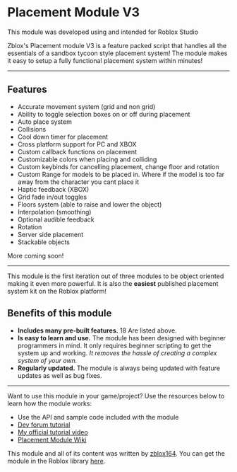 # Placement Module V3

This module was developed using and intended for Roblox Studio

Zblox's Placement module V3 is a feature packed script that handles all the essentials of a sandbox tycoon style placement system! The module makes it easy to setup a fully functional placement system within minutes! 

---

## Features

- Accurate movement system (grid and non grid)
- Ability to toggle selection boxes on or off during placement
- Auto place system
- Collisions
- Cool down timer for placement
- Cross platform support for PC and XBOX
- Custom callback functions on placement
- Customizable colors when placing and colliding
- Custom keybinds for cancelling placement, change floor and rotation
- Custom Range for models to be placed in. Where if the model is too far away from the character you cant place it
- Haptic feedback (XBOX)
- Grid fade in/out toggles
- Floors system (able to raise and lower the object)
- Interpolation (smoothing)
- Optional audible feedback
- Rotation
- Server side placement
- Stackable objects

More coming soon!

---

This module is the first iteration out of three modules to be object oriented making it even more powerful. It is also the **easiest** published placement system kit on the Roblox platform!

## Benefits of this module

- **Includes many pre-built features.** 18 Are listed above.
- **Is easy to learn and use.** The module has been designed with beginner programmers in mind. It only requires beginner scripting to get the system up and working. *It removes the hassle of creating a complex system of your own.*
- **Regularly updated.** The module is always being updated with feature updates as well as bug fixes.

---

Want to use this module in your game/project? Use the resources below to learn how the module works:

- Use the API and sample code included with the module
- [Dev forum tutorial](https://devforum.roblox.com/t/how-to-use-my-placement-module-v3/698753/1)
- [My official tutorial video](https://www.youtube.com/watch?v=OD553c2raho)
- [Placement Module Wiki](https://zblox164.github.io/PlacementModuleV3/)

This module and all of its content was written by [zblox164](https://www.roblox.com/users/60715914/profile). You can get the module in the Roblox library [here](https://www.roblox.com/library/5073110873/Placement-Module-V3).
